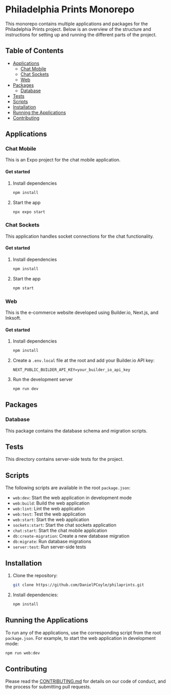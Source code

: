 # Philadelphia Prints Monorepo

This monorepo contains multiple applications and packages for the Philadelphia Prints project. Below is an overview of the structure and instructions for setting up and running the different parts of the project.

## Table of Contents
- [Applications](#applications)
  - [Chat Mobile](#chat-mobile)
  - [Chat Sockets](#chat-sockets)
  - [Web](#web)
- [Packages](#packages)
  - [Database](#database)
- [Tests](#tests)
- [Scripts](#scripts)
- [Installation](#installation)
- [Running the Applications](#running-the-applications)
- [Contributing](#contributing)

## Applications

### Chat Mobile
This is an Expo project for the chat mobile application.

#### Get started
1. Install dependencies
   ```bash
   npm install
   ```
2. Start the app
   ```bash
   npx expo start
   ```

### Chat Sockets
This application handles socket connections for the chat functionality.

#### Get started
1. Install dependencies
   ```bash
   npm install
   ```
2. Start the app
   ```bash
   npm start
   ```

### Web
This is the e-commerce website developed using Builder.io, Next.js, and Inksoft.

#### Get started
1. Install dependencies
   ```bash
   npm install
   ```
2. Create a `.env.local` file at the root and add your Builder.io API key:
   ```env
   NEXT_PUBLIC_BUILDER_API_KEY=your_builder_io_api_key
   ```
3. Run the development server
   ```bash
   npm run dev
   ```

## Packages

### Database
This package contains the database schema and migration scripts.

## Tests
This directory contains server-side tests for the project.

## Scripts
The following scripts are available in the root `package.json`:
- `web:dev`: Start the web application in development mode
- `web:build`: Build the web application
- `web:lint`: Lint the web application
- `web:test`: Test the web application
- `web:start`: Start the web application
- `sockets:start`: Start the chat sockets application
- `chat:start`: Start the chat mobile application
- `db:create-migration`: Create a new database migration
- `db:migrate`: Run database migrations
- `server:test`: Run server-side tests

## Installation
1. Clone the repository:
   ```bash
   git clone https://github.com/DanielPCoyle/philaprints.git
   ```
2. Install dependencies:
   ```bash
   npm install
   ```

## Running the Applications
To run any of the applications, use the corresponding script from the root `package.json`. For example, to start the web application in development mode:
```bash
npm run web:dev
```

## Contributing
Please read the [CONTRIBUTING.md](CONTRIBUTING.md) for details on our code of conduct, and the process for submitting pull requests.
